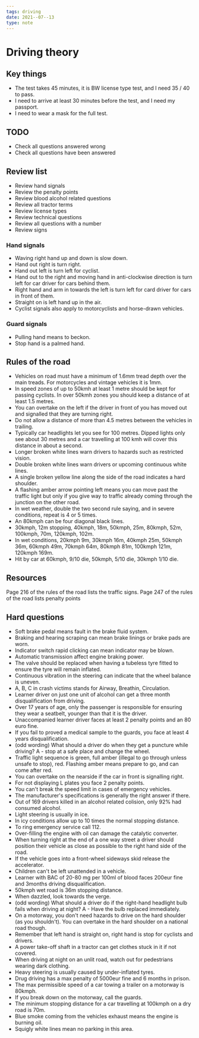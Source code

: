 ```yaml
---
tags: driving
date: 2021--07--13
type: note
---
```


# Driving theory

## Key things

- The test takes 45 minutes, it is BW license type test, and I need 35 / 40 to pass.
- I need to arrive at least 30 minutes before the test, and I need my passport.
- I need to wear a mask for the full test.

## TODO

- Check all questions answered wrong
- Check all questions have been answered

## Review list

- Review hand signals
- Review the penalty points
- Review blood alcohol related questions
- Review all tractor terms
- Review license types
- Review technical questions
- Review all questions with a number
- Review signs

### Hand signals

- Waving right hand up and down is slow down.
- Hand out right is turn right.
- Hand out left is turn left for cyclist.
- Hand out to the right and moving hand in anti-clockwise direction is turn left for car driver for cars behind them.
- Right hand and arm in towards the left is turn left for card driver for cars in front of them.
- Straight on is left hand up in the air.
- Cyclist signals also apply to motorcyclists and horse-drawn vehicles.

### Guard signals

- Pulling hand means to beckon.
- Stop hand is a palmed hand.

## Rules of the road

- Vehicles on road must have a minimum of 1.6mm tread depth over the main treads. For motorcycles and vintage vehicles it is 1mm.
- In speed zones of up to 50kmh at least 1 metre should be kept for passing cyclists. In over 50kmh zones you should keep a distance of at least 1.5 metres.
- You can overtake on the left if the driver in front of you has moved out and signalled that they are turning right.
- Do not allow a distance of more than 4.5 metres between the vehicles in trailing.
- Typically car headlights let you see for 100 metres. Dipped lights only see about 30 metres and a car travelling at 100 kmh will cover this distance in about a second.
- Longer broken white lines warn drivers to hazards such as restricted vision.
- Double broken white lines warn drivers or upcoming continuous white lines.
- A single broken yellow line along the side of the road indicates a hard shoulder.
- A flashing amber arrow pointing left means you can move past the traffic light but only if you give way to traffic already coming through the junction on the other road.
- In wet weather, double the two second rule saying, and in severe conditions, repeat is 4 or 5 times.
- An 80kmph can be four diagonal black lines.
- 30kmph, 12m stopping, 40kmph, 18m, 50kmph, 25m, 80kmph, 52m, 100kmph, 70m, 120kmph, 102m.
- In wet conditions, 20kmph 9m, 30kmph 16m, 40kmph 25m, 50kmph 36m, 60kmph 49m, 70kmph 64m, 80kmph 81m, 100kmph 121m, 120kmph 169m.
- Hit by car at 60kmph, 9/10 die, 50kmph, 5/10 die, 30kmph 1/10 die.

## Resources

Page 216 of the rules of the road lists the traffic signs.
Page 247 of the rules of the road lists penalty points

## Hard questions

- Soft brake pedal means fault in the brake fluid system.
- Braking and hearing scraping can mean brake linings or brake pads are worn.
- Indicator switch rapid clicking can mean indicator may be blown.
- Automatic transmission affect engine braking power.
- The valve should be replaced when having a tubeless tyre fitted to ensure the tyre will remain inflated.
- Continuous vibration in the steering can indicate that the wheel balance is uneven.
- A, B, C in crash victims stands for Airway, Breathin, Circulation.
- Learner driver on just one unit of alcohol can get a three month disqualification from driving.
- Over 17 years of age, only the passenger is responsible for ensuring they wear a seatbelt, younger than that it is the driver.
- Unaccompanied learner driver faces at least 2 penalty points and an 80 euro fine.
- If you fail to proved a medical sample to the guards, you face at least 4 years disqualification.
- (odd wording) What should a driver do when they get a puncture while driving? A - stop at a safe place and change the wheel.
- Traffic light sequence is green, full amber (illegal to go through unless unsafe to stop), red. Flashing amber means prepare to go, and can come after red.
- You can overtake on the nearside if the car in front is signalling right.
- For not displaying L plates you face 2 penalty points.
- You can't break the speed limit in cases of emergency vehicles.
- The manufacturer's specifications is generally the right answer if there.
- Out of 169 drivers killed in an alcohol related colision, only 92% had consumed alcohol.
- Light steering is usually in ice.
- In icy conditions allow up to 10 times the normal stopping distance.
- To ring emergency service call 112.
- Over-filling the engine with oil can damage the catalytic converter.
- When turning right at the end of a one way street a driver should position their vehicle as close as possible to the right hand side of the road.
- If the vehicle goes into a front-wheel sideways skid release the accelerator.
- Children can't be left unattended in a vehicle.
- Learner with BAC of 20-80 mg per 100ml of blood faces 200eur fine and 3months driving disqualification.
- 50kmph wet road is 36m stopping distance.
- When dazzled, look towards the verge.
- (odd wording) What should a driver do if the right-hand headlight bulb fails when driving at night? A - Have the bulb replaced immediately.
- On a motorway, you don't need hazards to drive on the hard shoulder (as you shouldn't). You can overtake in the hard shoulder on a national road though.
- Remember that left hand is straight on, right hand is stop for cyclists and drivers.
- A power take-off shaft in a tractor can get clothes stuck in it if not covered.
- When driving at night on an unlit road, watch out for pedestrians wearing dark clothing.
- Heavy steering is usually caused by under-inflated tyres.
- Drug driving has a max penalty of 5000eur fine and 6 months in prison.
- The max permissible speed of a car towing a trailer on a motorway is 80kmph.
- If you break down on the motorway, call the guards.
- The minimum stopping distance for a car travelling at 100kmph on a dry road is 70m.
- Blue smoke coming from the vehicles exhaust means the engine is burning oil.
- Squigly white lines mean no parking in this area.